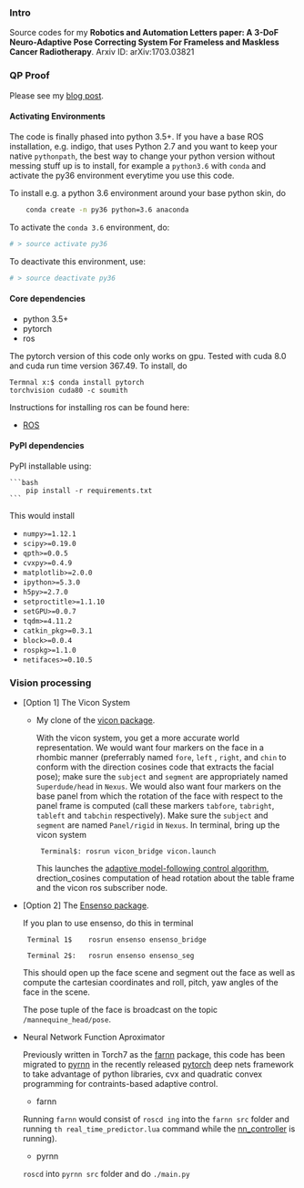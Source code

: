 ### Intro

Source codes for my **Robotics and Automation Letters paper: A 3-DoF Neuro-Adaptive Pose Correcting System For Frameless and Maskless Cancer Radiotherapy**.  Arxiv ID: arXiv:1703.03821

### QP Proof

Please see my [blog post](http://lakehanne.github.io/QP-Layer-MRAS).

#### Activating Environments 

The code is finally phased into python 3.5+. If you have a base ROS installation, e.g. indigo, that uses
 Python 2.7 and you want to keep your native `pythonpath`, the best way to change your python version 
 without messing stuff up is to install, for example a `python3.6` with `conda` and activate the py36 environment
 everytime you use this code.

To install e.g. a python 3.6 environment around your base python skin, do

```bash
	conda create -n py36 python=3.6 anaconda
```

To activate the `conda 3.6`  environment, do:

```bash
# > source activate py36
```

To deactivate this environment, use:

```bash
# > source deactivate py36
```
#### Core dependencies
- python 3.5+
- pytorch
- ros
	
The pytorch version of this code only works on gpu. Tested with cuda 8.0 and cuda run time version 367.49. 
To install, do		
	<pre class="terminal"><code>Termnal x:$ conda install pytorch torchvision cuda80 -c soumith </code></pre>

Instructions for installing ros can be found here:	
- [ROS](http://wiki.ros.org/indigo/Installation/Ubuntu)

#### PyPI dependencies 

PyPI installable using:

	```bash
		pip install -r requirements.txt
	```

This would install 

- `numpy>=1.12.1`
- `scipy>=0.19.0`
- `qpth>=0.0.5`
- `cvxpy>=0.4.9`
- `matplotlib>=2.0.0`
- `ipython>=5.3.0`
- `h5py>=2.7.0`
- `setproctitle>=1.1.10`
- `setGPU>=0.0.7`
- `tqdm>=4.11.2`
- `catkin_pkg>=0.3.1`
- `block>=0.0.4`
- `rospkg>=1.1.0`
- `netifaces>=0.10.5`


### Vision processing

- [Option 1] The Vicon System
	- My clone of the [vicon package](https://github.com/lakehanne/superchicko/tree/indigo-devel/vicon).

		With the vicon system, you get a more accurate world representation. We would want four markers on the face in a rhombic manner (preferrably named `fore`, `left` , `right`, and `chin` to conform with the direction cosines code that extracts the facial pose); make sure the `subject` and `segment` are appropriately named `Superdude/head` in `Nexus`. We would also want four markers on the base panel from which the rotation of the face with respect to the panel frame is computed (call these markers `tabfore`, `tabright`, `tableft` and `tabchin` respectively). Make sure the `subject` and `segment` are named `Panel/rigid` in `Nexus`. In terminal, bring up the vicon system
		
		<pre class="terminal"><code> Terminal$:	rosrun vicon_bridge vicon.launch</pre></code>

		This launches the [adaptive model-following control algorithm](/nn_controller), drection_cosines computation of head rotation about the table frame and the vicon ros subscriber node.
		
- [Option 2] The [Ensenso package](https://github.com/lakehanne/ensenso).

	If you plan to use ensenso, do this in terminal

	<pre class="terminal"><code> Terminal 1$	rosrun ensenso ensenso_bridge </pre></code>
	<pre class="terminal"><code> Terminal 2$:	rosrun ensenso ensenso_seg </pre></code>
	
	This should open up the face scene and segment out the face as well as compute the cartesian coordinates and roll, pitch, yaw angles of the face in the scene.

	The pose tuple of the face is broadcast on the topic `/mannequine_head/pose`.

- 	Neural Network Function Aproximator

	Previously written in Torch7 as the [farnn](/farnn) package, this code has been migrated to [pyrnn](/pyrnn) in the recently released [pytorch](pytorch) deep nets framework to take advantage of python libraries, cvx and quadratic convex programming for contraints-based adaptive control.

	- farnn

	Running `farnn` would consist of `roscd ing` into the `farnn src` folder and running `th real_time_predictor.lua` command while the [nn_controller](/nn_controller) is running).

	- pyrnn

	`roscd` into `pyrnn src` folder and do `./main.py`


